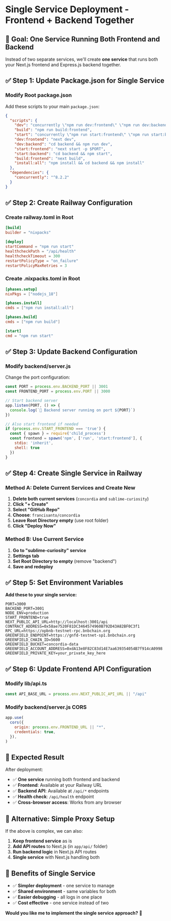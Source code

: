 # Single Service Deployment - Frontend + Backend Together

## 🎯 **Goal: One Service Running Both Frontend and Backend**

Instead of two separate services, we'll create **one service** that runs both your Next.js frontend and Express.js backend together.

## ✅ **Step 1: Update Package.json for Single Service**

### **Modify Root package.json**

Add these scripts to your main `package.json`:

```json
{
  "scripts": {
    "dev": "concurrently \"npm run dev:frontend\" \"npm run dev:backend\"",
    "build": "npm run build:frontend",
    "start": "concurrently \"npm run start:frontend\" \"npm run start:backend\"",
    "dev:frontend": "next dev",
    "dev:backend": "cd backend && npm run dev",
    "start:frontend": "next start -p $PORT",
    "start:backend": "cd backend && npm start",
    "build:frontend": "next build",
    "install:all": "npm install && cd backend && npm install"
  },
  "dependencies": {
    "concurrently": "^8.2.2"
  }
}
```

## ✅ **Step 2: Create Railway Configuration**

### **Create railway.toml in Root**

```toml
[build]
builder = "nixpacks"

[deploy]
startCommand = "npm run start"
healthcheckPath = "/api/health"
healthcheckTimeout = 300
restartPolicyType = "on_failure"
restartPolicyMaxRetries = 3
```

### **Create .nixpacks.toml in Root**

```toml
[phases.setup]
nixPkgs = ["nodejs_18"]

[phases.install]
cmds = ["npm run install:all"]

[phases.build]
cmds = ["npm run build"]

[start]
cmd = "npm run start"
```

## ✅ **Step 3: Update Backend Configuration**

### **Modify backend/server.js**

Change the port configuration:

```javascript
const PORT = process.env.BACKEND_PORT || 3001
const FRONTEND_PORT = process.env.PORT || 3000

// Start backend server
app.listen(PORT, () => {
  console.log(`🚀 Backend server running on port ${PORT}`)
})

// Also start frontend if needed
if (process.env.START_FRONTEND === 'true') {
  const { spawn } = require('child_process')
  const frontend = spawn('npm', ['run', 'start:frontend'], {
    stdio: 'inherit',
    shell: true
  })
}
```

## ✅ **Step 4: Create Single Service in Railway**

### **Method A: Delete Current Services and Create New**

1. **Delete both current services** (`concordia` and `sublime-curiosity`)
2. **Click "+ Create"**
3. **Select "GitHub Repo"**
4. **Choose**: `francisanto/concordia`
5. **Leave Root Directory empty** (use root folder)
6. **Click "Deploy Now"**

### **Method B: Use Current Service**

1. **Go to "sublime-curiosity" service**
2. **Settings tab**
3. **Set Root Directory to empty** (remove "backend")
4. **Save and redeploy**

## ✅ **Step 5: Set Environment Variables**

**Add these to your single service:**

```
PORT=3000
BACKEND_PORT=3001
NODE_ENV=production
START_FRONTEND=true
NEXT_PUBLIC_API_URL=http://localhost:3001/api
CONTRACT_ADDRESS=0x58ae7520F81DC3464574960B792D43A82BF0C3f1
RPC_URL=https://opbnb-testnet-rpc.bnbchain.org
GREENFIELD_ENDPOINT=https://gnfd-testnet-sp1.bnbchain.org
GREENFIELD_CHAIN_ID=5600
GREENFIELD_BUCKET=concordia-data
GREENFIELD_ACCOUNT_ADDRESS=0xdA13e8F82C83d14E7aa639354054B7f914cA0998
GREENFIELD_PRIVATE_KEY=your_private_key_here
```

## ✅ **Step 6: Update Frontend API Configuration**

### **Modify lib/api.ts**

```typescript
const API_BASE_URL = process.env.NEXT_PUBLIC_API_URL || "/api"
```

### **Modify backend/server.js CORS**

```javascript
app.use(
  cors({
    origin: process.env.FRONTEND_URL || "*",
    credentials: true,
  }),
)
```

## 🎯 **Expected Result**

After deployment:
- ✅ **One service** running both frontend and backend
- ✅ **Frontend**: Available at your Railway URL
- ✅ **Backend API**: Available at `/api/*` endpoints
- ✅ **Health check**: `/api/health` endpoint
- ✅ **Cross-browser access**: Works from any browser

## 🚨 **Alternative: Simple Proxy Setup**

If the above is complex, we can also:
1. **Keep frontend service** as is
2. **Add API routes** to Next.js (in `app/api/` folder)
3. **Run backend logic** in Next.js API routes
4. **Single service** with Next.js handling both

## 🎉 **Benefits of Single Service**

- ✅ **Simpler deployment** - one service to manage
- ✅ **Shared environment** - same variables for both
- ✅ **Easier debugging** - all logs in one place
- ✅ **Cost effective** - one service instead of two

**Would you like me to implement the single service approach?** 🚀 